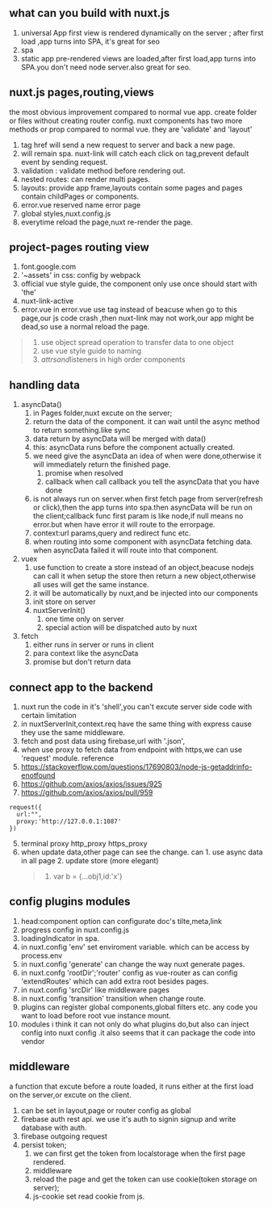 ## what can you build with nuxt.js

1. universal App
   first view is rendered dynamically on the server ; after first load ,app turns into SPA, it's great for seo
2. spa
3. static app
   pre-rendered views are loaded,after first load,app turns into SPA.you don't need node server.also great for seo.

## nuxt.js pages,routing,views

the most obvious improvement compared to normal vue app.
create folder or files without creating router config.
nuxt components has two more methods or prop compared to normal vue. they are 'validate' and 'layout'

1. <a> tag href will send a new request to server and back a new page.
2. <nuxt-link> will remain spa. nuxt-link will catch each click on <a> tag,prevent default event by sending request.
3. validation : validate method before rendering out.
4. nested routes: <nuxt-child/> can render multi pages.
5. layouts: provide app frame,layouts contain some pages and pages contain childPages or components.
6. error.vue reserved name error page
7. global styles,nuxt.config.js
8. everytime reload the page,nuxt re-render the page.

## project-pages routing view

1. font.google.com
2. '~assets' in css: config by webpack
3. official vue style guide, the component only use once should start with 'the'
4. nuxt-link-active
5. error.vue
   in error.vue use <a>tag instead of <nuxt-link> beacuse when go to this page,our js code crash ,then nuxt-link may not work,our app might be dead,so use a normal <a> reload the page.

> 1. use object spread operation to transfer data to one object
> 2. use vue style guide to naming
> 3. $attrs and$listeners in high order components

## handling data

1. asyncData()
   1. in Pages folder,nuxt excute on the server;
   2. return the data of the component. it can wait until the async method to return something.like sync
   3. data return by asyncData will be merged with data()
   4. this: asyncData runs before the component actually created.
   5. we need give the asyncData an idea of when were done,otherwise it will immediately return the finished page.
      1. promise when resolved
      2. callback when call callback you tell the asyncData that you have done
   6. is not always run on server.when first fetch page from server(refresh or <a> click),then the app turns into spa.then asyncData will be run on the client;callback func first param is like node,if null means no error.but when have error it will route to the errorpage.
   7. context:url params,query and redirect func etc.
   8. when routing into some component with asyncData fetching data. when asyncData failed it will route into that component.
2. vuex
   1. use function to create a store instead of an object,beacuse nodejs can call it when setup the store then return a new object,otherwise all uses will get the same instance.
   2. it will be automatically by nuxt,and be injected into our components
   3. init store on server
   4. nuxtServerInit()
      1. one time only on server
      2. special action will be dispatched auto by nuxt
3. fetch
   1. either runs in server or runs in client
   2. para context like the asyncData
   3. promise but don't return data

## connect app to the backend

1. nuxt run the code in it's 'shell',you can't excute server side code with certain limitation
2. in nuxtServerInit,context.req have the same thing with express cause they use the same middleware.
3. fetch and post data using firebase,url with '.json',
4. when use proxy to fetch data from endpoint with https,we can use 'request' module.
   reference
5. https://stackoverflow.com/questions/17690803/node-js-getaddrinfo-enotfound
6. https://github.com/axios/axios/issues/925
7. https://github.com/axios/axios/pull/959

```
request({
  url:"",
  proxy:'http://127.0.0.1:1087'
})
```

5. terminal proxy http_proxy https_proxy
6. when update data,other page can see the change. can 1. use async data in all page 2. update store (more elegant)
   > 1. var b = {...obj1,id:'x'}

## config plugins modules

1. head:component option can configurate doc's tilte,meta,link
2. progress config in nuxt.config.js
3. loadingIndicator in spa.
4. in nuxt.config 'env' set enviroment variable. which can be access by process.env
5. in nuxt.config 'generate' can change the way nuxt generate pages.
6. in nuxt.confg 'rootDir';'router' config as vue-router as can config 'extendRoutes' which can add extra root besides pages.
7. in nuxt.config 'srcDir' like middleware pages
8. in nuxt.config 'transition' transition when change route.
9. plugins can register global components,global filters etc. any code you want to load before root vue instance mount.
10. modules i think it can not only do what plugins do,but also can inject config into nuxt config .it also seems that it can package the code into vendor

## middleware

a function that excute before a route loaded,
it runs either at the first load on the server,or excute on the client.

1. can be set in layout,page or router config as global
2. firebase auth rest api. we use it's auth to signin signup and write database with auth.
3. firebase outgoing request
4. persist token;
   1. we can first get the token from localstorage when the first page rendered.
   2. middleware
   3. reload the page and get the token can use cookie(token storage on server);
   4. js-cookie set read cookie from js.
